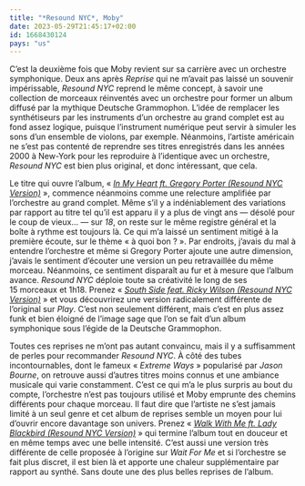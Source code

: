 ```yaml
---
title: "*Resound NYC*, Moby"
date: 2023-05-29T21:45:17+02:00
id: 1668430124 
pays: "us"
---
```


C’est la deuxième fois que Moby revient sur sa carrière avec un orchestre symphonique. Deux ans après *Reprise* qui ne m’avait pas laissé un souvenir impérissable, *Resound NYC* reprend le même concept, à savoir une collection de morceaux réinventés avec un orchestre pour former un album diffusé par la mythique Deutsche Grammophon. L’idée de remplacer les synthétiseurs par les instruments d’un orchestre au grand complet est au fond assez logique, puisque l’instrument numérique peut servir à simuler les sons d’un ensemble de violons, par exemple. Néanmoins, l’artiste américain ne s’est pas contenté de reprendre ses titres enregistrés dans les années 2000 à New-York pour les reproduire à l’identique avec un orchestre, *Resound NYC* est bien plus original, et donc intéressant, que cela. 

Le titre qui ouvre l’album, « [*In My Heart ft. Gregory Porter (Resound NYC Version)*](https://www.youtube.com/watch?v=0d9cr46fhF4) », commence néanmoins comme une relecture amplifiée par l’orchestre au grand complet. Même s’il y a indéniablement des variations par rapport au titre tel qu’il est apparu il y a plus de vingt ans — désolé pour le coup de vieux… — sur *18*, on reste sur le même registre général et la boîte à rythme est toujours là. Ce qui m’a laissé un sentiment mitigé à la première écoute, sur le thème « à quoi bon ? ». Par endroits, j’avais du mal à entendre l’orchestre et même si Gregory Porter ajoute une autre dimension, j’avais le sentiment d’écouter une version un peu retravaillée du même morceau. Néanmoins, ce sentiment disparaît au fur et à mesure que l’album avance. *Resound NYC* déploie toute sa créativité le long de ses 15 morceaux et 1h18. Prenez « [*South Side feat. Ricky Wilson (Resound NYC Version)*](https://www.youtube.com/watch?v=BQpljMw2yQU) » et vous découvrirez une version radicalement différente de l’original sur *Play*. C’est non seulement différent, mais c’est en plus assez funk et bien éloigné de l’image sage que l’on se fait d’un album symphonique sous l’égide de la Deutsche Grammophon. 

Toutes ces reprises ne m’ont pas autant convaincu, mais il y a suffisamment de perles pour recommander *Resound NYC*. À côté des tubes incontournables, dont le fameux « *Extreme Ways* » popularisé par *Jason Bourne*, on retrouve aussi d’autres titres moins connus et une ambiance musicale qui varie constamment. C’est ce qui m’a le plus surpris au bout du compte, l’orchestre n’est pas toujours utilisé et Moby emprunte des chemins différents pour chaque morceau. Il faut dire que l’artiste ne s’est jamais limité à un seul genre et cet album de reprises semble un moyen pour lui d’ouvrir encore davantage son univers. Prenez « *[Walk With Me ft. Lady Blackbird (Resound NYC Version)](https://www.youtube.com/watch?v=xx3vynQd_p4)* » qui termine l’album tout en douceur et en même temps avec une belle intensité. C’est aussi une version très différente de celle proposée à l’origine sur *Wait For Me* et si l’orchestre se fait plus discret, il est bien là et apporte une chaleur supplémentaire par rapport au synthé. Sans doute une des plus belles reprises de l’album.

